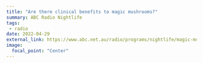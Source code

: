 ```yaml
---
title: "Are there clinical benefits to magic mushrooms?"
summary: ABC Radio Nightlife
tags:
 - radio
date: 2022-04-29
external_link: https://www.abc.net.au/radio/programs/nightlife/magic-mushrooms/13861664
image:
  focal_point: "Center"
---
```

